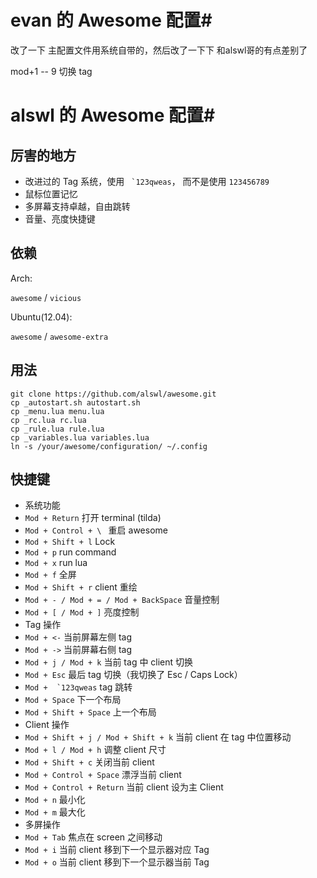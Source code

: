 # evan 的 Awesome 配置#
改了一下  主配置文件用系统自带的，然后改了一下下   和alswl哥的有点差别了


mod+1 -- 9  切换 tag 


# alswl 的 Awesome 配置#

## 厉害的地方 ##

* 改进过的 Tag 系统，使用 `` `123qweas``， 而不是使用 `123456789`
* 鼠标位置记忆
* 多屏幕支持卓越，自由跳转
* 音量、亮度快捷键

## 依赖 ##

Arch:

`awesome` / `vicious`

Ubuntu(12.04):

`awesome` / `awesome-extra`

## 用法 ##

```
git clone https://github.com/alswl/awesome.git
cp _autostart.sh autostart.sh
cp _menu.lua menu.lua
cp _rc.lua rc.lua
cp _rule.lua rule.lua
cp _variables.lua variables.lua
ln -s /your/awesome/configuration/ ~/.config
```

## 快捷键 ##

* 系统功能
 * `Mod + Return` 打开 terminal (tilda)
 * `Mod + Control + \ ` 重启 awesome
 * `Mod + Shift + l` Lock
 * `Mod + p` run command
 * `Mod + x` run lua
 * `Mod + f` 全屏
 * `Mod + Shift + r` client 重绘
 * `Mod + - / Mod + = / Mod + BackSpace` 音量控制
 * `Mod + [ / Mod + ]` 亮度控制
* Tag 操作
 * `Mod + <-` 当前屏幕左侧 tag
 * `Mod + ->` 当前屏幕右侧 tag
 * `Mod + j / Mod + k` 当前 tag 中 client 切换
 * `Mod + Esc` 最后 tag 切换（我切换了 Esc / Caps Lock）
 * ``Mod +  `123qweas`` tag 跳转
 * `Mod + Space` 下一个布局
 * `Mod + Shift + Space` 上一个布局
* Client 操作
 * `Mod + Shift + j / Mod + Shift + k` 当前 client 在 tag 中位置移动
 * `Mod + l / Mod + h` 调整 client 尺寸
 * `Mod + Shift + c` 关闭当前 client
 * `Mod + Control + Space` 漂浮当前 client
 * `Mod + Control + Return` 当前 client 设为主 Client
 * `Mod + n` 最小化
 * `Mod + m` 最大化
* 多屏操作
 * `Mod + Tab` 焦点在 screen 之间移动
 * `Mod + i` 当前 client 移到下一个显示器对应 Tag
 * `Mod + o` 当前 client 移到下一个显示器当前 Tag
